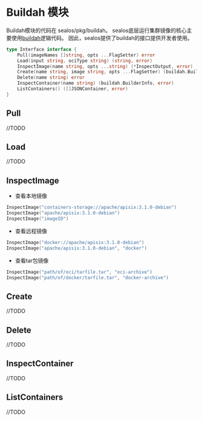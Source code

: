 # Buildah 模块

Buildah模块的代码在 sealos/pkg/buildah。
sealos底层运行集群镜像的核心主要使用[buildah](https://github.com/containers/buildah)逻辑代码。
因此，sealos提供了buildah的接口提供开发者使用。
```go
type Interface interface {
    Pull(imageNames []string, opts ...FlagSetter) error
    Load(input string, ociType string) (string, error)
    InspectImage(name string, opts ...string) (*InspectOutput, error)
    Create(name string, image string, opts ...FlagSetter) (buildah.BuilderInfo, error)
    Delete(name string) error
    InspectContainer(name string) (buildah.BuilderInfo, error)
    ListContainers() ([]JSONContainer, error)
}
```

## Pull
//TODO
## Load
//TODO
## InspectImage
- 查看本地镜像
```go
InspectImage("containers-storage://apache/apisix:3.1.0-debian")
InspectImage("apache/apisix:3.1.0-debian")
InspectImage("imageID")
```
- 查看远程镜像
```go
InspectImage("docker://apache/apisix:3.1.0-debian")
InspectImage("apache/apisix:3.1.0-debian", "docker")
```
- 查看tar包镜像
```go
InspectImage("path/of/oci/tarfile.tar", "oci-archive")
InspectImage("path/of/docker/tarfile.tar", "docker-archive")
```
## Create
//TODO
## Delete
//TODO
## InspectContainer
//TODO
## ListContainers
//TODO

